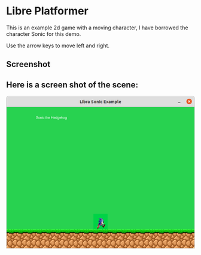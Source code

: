 
# Libre Platformer

This is an example 2d game with a moving character, I have borrowed the character Sonic for this demo.

Use the arrow keys to move left and right.

## Screenshot

## Here is a screen shot of the scene:
![alt text][logo]

[logo]: Screenshot.png "Libre Sonic 2d Game - Initial Scene"
